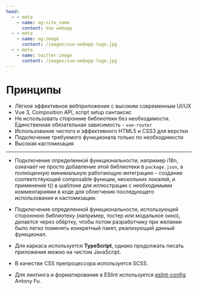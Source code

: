 ```yaml
---
head:
  - - meta
    - name: og:site_name
      content: Vue webapp
  - - meta
    - name: og:image
      content: /images/vue-webapp-logo.jpg
  - - meta
    - name: twitter:image
      content: /images/vue-webapp-logo.jpg
---
```


# Принципы 

- Лёгкое эффективное вебприложение с высоким современным UI/UX
- Vue 3, Composition API, script setup синтаксис
- Не использовать сторонние библиотеки без необходимости. Единственная обязательная зависимость - `vue-router`
- Использование чистого и эффективного HTML5 и CSS3 для верстки
- Подключение требуемого функционала только по необходимости
- Высокая кастомизация

------

- Подключение определенной функциональности, например i18n, означает не просто добавление этой библиотеки в `package.json`, а полноценную минимальную работающую интеграцию - создание соответствующей composable функции, нескольких локалей, и применение t() в шаблоне для иллюстрации с необходимыми комментариями в коде для облегчения последующего использования и кастомизации.

- Подключение определенной функциональности, использующей стороннюю библиотеку (например, тостер или модальное окно), делается через обёртку, чтобы потом разработчику при желании было легко поменять конкретный пакет, реализующий данный функционал.

- Для каркаса используется **TypeScript**, однако продолжать писать приложение можно на чистом JavaScript.

- В качестве CSS препроцессора используется SCSS.

- Для линтинга и форматирования в ESlint используется [eslint-config](https://github.com/antfu/eslint-config) Antony Fu.